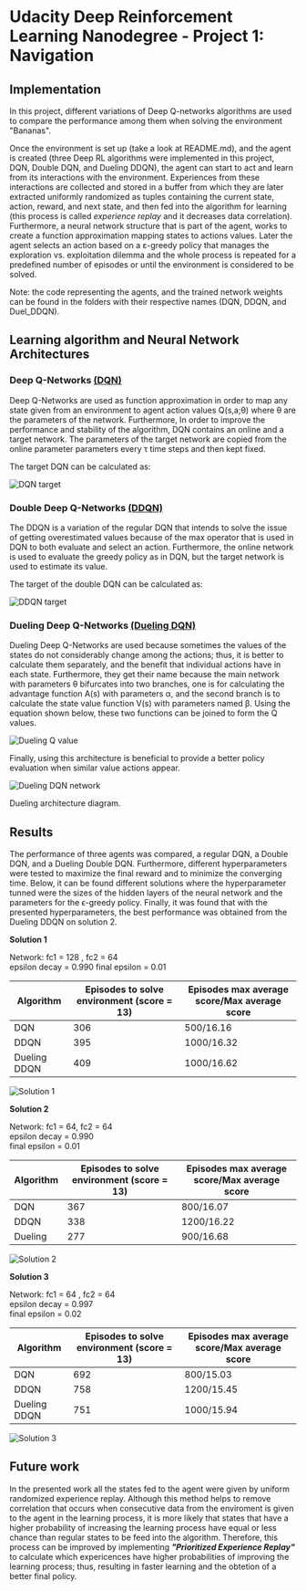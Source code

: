 # Udacity Deep Reinforcement Learning Nanodegree - Project 1: Navigation  
  
## Implementation  
In this project, different variations of Deep Q-networks algorithms are used to compare the performance among them when solving the environment "Bananas".

Once the environment is set up (take a look at README.md), and the agent is created (three Deep RL algorithms were implemented in this project, DQN, Double DQN, and Dueling DDQN), the agent can start to act and learn from its interactions with the environment. Experiences from these interactions are collected and stored in a buffer from which they are later extracted uniformly randomized as tuples containing the current state, action, reward, and next state, and then fed into the algorithm for learning (this process is called *experience replay* and it decreases data correlation). Furthermore, a neural network structure that is part of the agent, works to create a function approximation mapping states to actions values. Later the agent selects an action based on a ε-greedy policy that manages the exploration vs. exploitation dilemma and the whole process is repeated for a predefined number of episodes or until the environment is considered to be solved.

Note: the code representing the agents, and the trained network weights can be found in the folders with their respective names (DQN, DDQN, and Duel_DDQN).  

## Learning algorithm and Neural Network Architectures  
  
### Deep Q-Networks  [(DQN)](https://web.stanford.edu/class/psych209/Readings/MnihEtAlHassibis15NatureControlDeepRL.pdf)


Deep Q-Networks are used as function approximation in order to map any state given from an environment to agent action values Q(s,a;θ) where θ are the parameters of the network. Furthermore, In order to improve the performance and stability of the algorithm, DQN contains an online and a target network. The parameters of the target network are copied from the online parameter parameters every τ time steps and then kept fixed.

The target DQN can be calculated as:

![DQN target](https://github.com/Atrach/Deep_Reinforcement_Learning_Udacity/blob/master/Project%201/Solutions/formula/DQN.jpg)


### Double Deep Q-Networks  [(DDQN)](https://arxiv.org/pdf/1509.06461.pdf)

The DDQN is a variation of the regular DQN that intends to solve the issue of getting overestimated values because of the max operator that is used in DQN to both evaluate and select an action. Furthermore, the online network is used to evaluate the greedy policy as in DQN, but the target network is used to estimate its value.

 The target of the double DQN can be calculated as:
 
![DDQN target](https://github.com/Atrach/Deep_Reinforcement_Learning_Udacity/blob/master/Project%201/Solutions/formula/DDQN.jpg)


### Dueling Deep Q-Networks [(Dueling DQN)](https://arxiv.org/abs/1511.06581)
Dueling Deep Q-Networks are used because sometimes the values of the states do not considerably change among the actions; thus, it is better to calculate them separately, and the benefit that individual actions have in each state. Furthermore, they get their name because the main network with parameters θ  bifurcates into two branches, one is for calculating the advantage function A(s) with parameters α, and the second branch is to calculate the state value function V(s) with parameters named β. Using the equation shown below, these two functions can be joined to form the Q values. 

![Dueling Q value](https://github.com/Atrach/Deep_Reinforcement_Learning_Udacity/blob/master/Project%201/Solutions/formula/Duel_Q_value.jpg)

Finally, using this architecture is beneficial to provide a better policy evaluation when similar value actions appear.   

![Dueling DQN network](https://github.com/Atrach/Deep_Reinforcement_Learning_Udacity/blob/master/Project%201/Solutions/formula/Duel_DQN.png)

  Dueling architecture diagram.

## Results  

The performance of three agents was compared, a regular DQN, a Double DQN, and a Dueling Double DQN. Furthermore, different hyperparameters were tested to maximize the final reward and to minimize the converging time. 
Below, it can be found different solutions where the hyperparameter tunned were the sizes of the hidden layers of the neural network and the parameters for the ϵ-greedy policy.  Finally, it was found that with the presented hyperparameters, the best performance was obtained from the Dueling DDQN on solution 2. 

__Solution 1__   

Network: fc1 = 128 , fc2 = 64  
epsilon decay = 0.990
final epsilon = 0.01 


| Algorithm | Episodes to solve environment (score = 13)| Episodes max average score/Max average score |  
|--------------|-------------------|-------------------|  
| DQN | 306 | 500/16.16 |  
| DDQN | 395 | 1000/16.32 |  
| Dueling DDQN | 409 | 1000/16.62 |  


![Solution 1](https://github.com/Atrach/Deep_Reinforcement_Learning_Udacity/blob/master/Project%201/Solutions/solution1.png)

__Solution 2__ 

Network: fc1 = 64, fc2 = 64  
epsilon decay = 0.990  
final epsilon = 0.01


| Algorithm | Episodes to solve environment (score = 13)| Episodes max average score/Max average score |  
|--------------|-------------------|-------------------|  
| DQN | 367 | 800/16.07 |  
| DDQN | 338 | 1200/16.22 |  
| Dueling | 277 | 900/16.68 |


![Solution 2](https://github.com/Atrach/Deep_Reinforcement_Learning_Udacity/blob/master/Project%201/Solutions/solution2.png)

__Solution 3__

Network: fc1 = 64 , fc2 = 64  
epsilon decay = 0.997  
final epsilon = 0.02


| Algorithm | Episodes to solve environment (score = 13)| Episodes max average score/Max average score |  
|--------------|-------------------|-------------------|  
| DQN | 692 | 800/15.03 |  
| DDQN | 758 | 1200/15.45 |  
| Dueling DDQN | 751 | 1000/15.94 |


![Solution 3](https://github.com/Atrach/Deep_Reinforcement_Learning_Udacity/blob/master/Project%201/Solutions/solution3.png)

## Future work ##  
  
In the presented work all the states fed to the agent were given by uniform randomized experience replay. Although this method helps to remove correlation that occurs when consecutive data from the enviroment is given to the agent in the learning process, it is more likely that states that have a higher probability of increasing the learning process have equal or less chance than regular states to be feed into the algorithm. Therefore, this process can be improved by implementing *__"Prioritized Experience Replay"__* to calculate which expericences have higher probabilities of improving the learning process; thus, resulting in faster learning and the obtetion of a better final policy.


